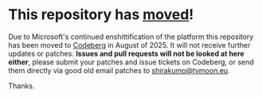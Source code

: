 # This repository has [moved](https://shirakumo.org/projects/monitor)!
Due to Microsoft's continued enshittification of the platform this repository has been moved to [Codeberg](https://shirakumo.org/projects/monitor) in August of 2025. It will not receive further updates or patches. **Issues and pull requests will not be looked at here either**, please submit your patches and issue tickets on Codeberg, or send them directly via good old email patches to [shirakumo@tymoon.eu](mailto:shirakumo@tymoon.eu).

Thanks.